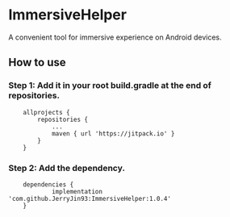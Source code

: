 # ImmersiveHelper
A convenient tool for immersive experience on Android devices.

## How to use

### Step 1: Add it in your root build.gradle at the end of repositories.

```
	allprojects {
		repositories {
			...
			maven { url 'https://jitpack.io' }
		}
	}
```

### Step 2: Add the dependency.

```
	dependencies {
	        implementation 'com.github.JerryJin93:ImmersiveHelper:1.0.4'
	}
```
